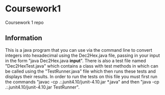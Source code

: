 # Coursework1
Coursework 1 repo
## Information
This is a java program that you can use via the command line to convert integers into hexadecimal using the Dec2Hex.java file, passing in your input in the form "java Dec2Hex.java **input**".
There is also a test file named "Dec2HexTest.java" which contains a class with test methods in which can be called using the "TestRunner.java" file which then runs these tests and displays their results.
In order to run the tests on this file you must first run the commands "javac -cp .:.junit4.10/junit-4.10.jar *.java" and then "java -cp .:.junit4.10/junit-4.10.jar TestRunner".
